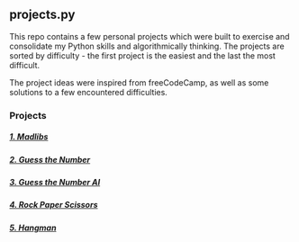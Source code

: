## projects.py

This repo contains a few personal projects which were built to exercise and consolidate my Python skills and algorithmically thinking. The projects are sorted by difficulty - the first project is the easiest and the last the most difficult.

The project ideas were inspired from freeCodeCamp, as well as some solutions to a few encountered difficulties.


### Projects
##### [1. Madlibs](https://github.com/Radu-Nicolae/projects.py/tree/main/1_Madlibs)
##### [2. Guess the Number](https://github.com/Radu-Nicolae/projects.py/tree/main/2_Guess-The-Number)
##### [3. Guess the Number AI](https://github.com/Radu-Nicolae/projects.py/tree/main/3_Guess-The-Number-AI)
##### [4. Rock Paper Scissors](https://github.com/Radu-Nicolae/projects.py/tree/main/4_Rock-Paper-Scissors)
##### [5. Hangman](https://github.com/Radu-Nicolae/projects.py/tree/main/5_Hangman)
